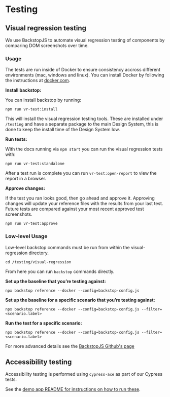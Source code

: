 # Testing

## Visual regression testing

We use BackstopJS to automate visual regression testing of components by comparing DOM screenshots over time.

### Usage

The tests are run inside of Docker to ensure consistency accross different environments (mac, windows and linux). You can install Docker by following the instructions at [docker.com](https://www.docker.com/products/docker-desktop).

**Install backstop:**

You can install backstop by running:

```
npm run vr-test:install
```

This will install the visual regression testing tools. These are installed under `/testing` and have a separate package to the main Design System, this is done to keep the install time of the Design System low.

**Run tests:**

With the docs running via `npm start` you can run the visual regression tests with:

```
npm run vr-test:standalone
```

After a test run is complete you can run `vr-test:open-report` to view the report in a browser.

**Approve changes:**

If the test you ran looks good, then go ahead and approve it. Approving changes will update your reference files with the results from your last test. Future tests are compared against your most recent approved test screenshots.

```
npm run vr-test:approve
```

### Low-level Usage

Low-level backstop commands must be run from within the visual-regression directory.

```
cd /testing/visual-regression
```

From here you can run `backstop` commands directly.

**Set up the baseline that you’re testing against:**

```
npx backstop reference --docker --config=backstop-config.js
```

**Set up the baseline for a specific scenario that you’re testing against:**

```
npx backstop reference --docker --config=backstop-config.js --filter=<scenario.label>
```

**Run the test for a specific scenario:**

```
npx backstop reference --docker --config=backstop-config.js --filter=<scenario.label>
```

For more advanced details see the [BackstopJS Github's page](https://github.com/garris/BackstopJS)

## Accessibility testing

Accessibility testing is performed using `cypress-axe` as part of our Cypress tests.

See the [demo app README for instructions on how to run these](../demo/README.md).
